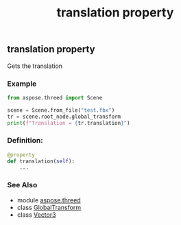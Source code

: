 ﻿---
title: translation property
second_title: Aspose.3D for Python via .NET API References
description: 
type: docs
weight: 70
url: /python-net/aspose.threed/globaltransform/translation/
is_root: false
---

## translation property


Gets the translation

### Example 


```python
from aspose.threed import Scene

scene = Scene.from_file("test.fbx")
tr = scene.root_node.global_transform
print(f"Translation = {tr.translation}")

```
### Definition:
```python
@property
def translation(self):
    ...
```

### See Also
* module [aspose.threed](../../)
* class [GlobalTransform](/3d/python-net/aspose.threed/globaltransform)
* class [Vector3](/3d/python-net/aspose.threed.utilities/vector3)
